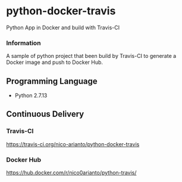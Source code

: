 # python-docker-travis
Python App in Docker and build with Travis-CI

### Information

A sample of python project that been build by Travis-CI to generate a Docker image and push to Docker Hub.

## Programming Language

* Python 2.7.13

## Continuous Delivery

### Travis-CI

https://travis-ci.org/nico-arianto/python-docker-travis

### Docker Hub

https://hub.docker.com/r/nico0arianto/python-travis/
